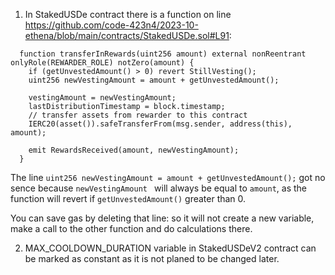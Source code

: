 1. In StakedUSDe contract there is a function on line https://github.com/code-423n4/2023-10-ethena/blob/main/contracts/StakedUSDe.sol#L91:

```
  function transferInRewards(uint256 amount) external nonReentrant onlyRole(REWARDER_ROLE) notZero(amount) {
    if (getUnvestedAmount() > 0) revert StillVesting();
    uint256 newVestingAmount = amount + getUnvestedAmount();

    vestingAmount = newVestingAmount;
    lastDistributionTimestamp = block.timestamp;
    // transfer assets from rewarder to this contract
    IERC20(asset()).safeTransferFrom(msg.sender, address(this), amount);

    emit RewardsReceived(amount, newVestingAmount);
  }
```

The line `uint256 newVestingAmount = amount + getUnvestedAmount();` got no sence because `newVestingAmount ` will always be equal to `amount`, as the function will revert if `getUnvestedAmount()` greater than 0.

You can save gas by deleting that line: so it will not create a new variable, make a call to the other function and do calculations there. 

2. MAX_COOLDOWN_DURATION variable in StakedUSDeV2 contract can be marked as constant as it is not planed to be changed later. 